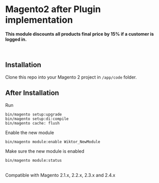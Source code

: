 # **Magento2 after Plugin implementation**
**This module discounts all products final price by 15% if a customer is logged in.**

<br>

## **Installation**
Clone this repo into your Magento 2 project in `/app/code` folder.

## **After Installation**
Run

    bin/magento setup:upgrade
    bin/magento setup:di:compile
    bin/magento cache: flush


Enable the new module

    bin/magento module:enable Wiktor_NewModule


Make sure the new module is enabled

    bin/magento module:status


<br>
Compatible with Magento 2.1.x, 2.2.x, 2.3.x and 2.4.x